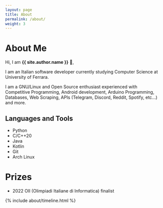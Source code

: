 ```yaml
---
layout: page
title: About
permalink: /about/
weight: 3
---
```


# **About Me**

Hi, I am **{{ site.author.name }}** :wave:,

I am an Italian software developer currently studying Computer Science at University of Ferrara.

I am a GNU/Linux and Open Source enthusiast experienced with Competitive Programming, Android development, Arduino Programming, Databases, Web Scraping, APIs (Telegram, Discord, Reddit, Spotify, etc...) and more.

## Languages and Tools
- Python
- C/C++20
- Java
- Kotlin
- Git
- Arch Linux

# Prizes
- 2022 OII (Olimpiadi Italiane di Informatica) finalist


<div class="row">
{% include about/timeline.html %}
</div>